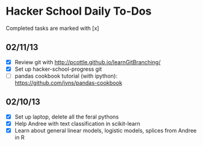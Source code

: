 Hacker School Daily To-Dos
====================
Completed tasks are marked with [x]

02/11/13
---------------------
+ [x] Review git with http://pcottle.github.io/learnGitBranching/
+ [x] Set up hacker-school-progress git
+ [ ] pandas cookbook tutorial (with ipython): https://github.com/jvns/pandas-cookbook

02/10/13
---------------------
+ [x] Set up laptop, delete all the feral pythons
+ [x] Help Andree with text classification in scikit-learn
+ [x] Learn about general linear models, logistic models, splices from Andree in R
